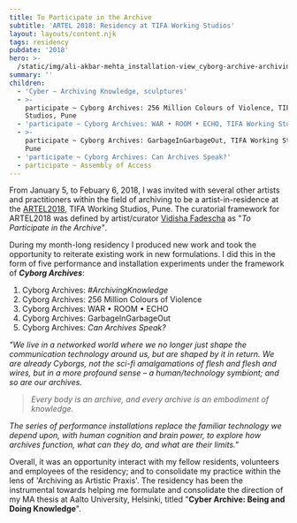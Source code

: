 ```yaml
---
title: To Participate in the Archive
subtitle: 'ARTEL 2018: Residency at TIFA Working Studios'
layout: layouts/content.njk
tags: residency
pubdate: '2018'
hero: >-
  /static/img/ali-akbar-mehta_installation-view_cyborg-archive-archiving-knowledge_tifa-working-studios_2018.jpg
summary: ''
children:
  - 'Cyber ~ Archiving Knowledge, sculptures'
  - >-
    participate ~ Cyborg Archives: 256 Million Colours of Violence, TIFA Working
    Studios, Pune
  - 'participate ~ Cyborg Archives: WAR • ROOM • ECHO, TIFA Working Studios, Pune'
  - >-
    participate ~ Cyborg Archives: GarbageInGarbageOut, TIFA Working Studios,
    Pune
  - 'participate ~ Cyborg Archives: Can Archives Speak?'
  - participate ~ Assembly of Access
---
```

From January 5, to Febuary 6, 2018, I was invited with several other artists and practitioners within the field of archiving to be a artist-in-residence at the [ARTEL2018](http://tifa.edu.in/artel/), TIFA Working Studios, Pune. The curatorial framework for ARTEL2018 was defined by artist/curator [Vidisha Fadescha](http://vidisha-fadescha.com/ASSEMBLY-OF-ACCESS) as "_To Participate in the Archive"_.

During my month-long residency I produced new work and took the opportunity to reiterate existing work in new formulations. I did this in the form of five performance and installation experiments under the framework of _**Cyborg Archives**_:

1. Cyborg Archives: _#ArchivingKnowledge_
2. Cyborg Archives: 256 Million Colours of Violence
3. Cyborg Archives: WAR • ROOM • ECHO
4. Cyborg Archives: GarbageInGarbageOut
5. Cyborg Archives: _Can Archives Speak?_

_"We live in a networked world where we no longer just shape the communication technology around us, but are shaped by it in return. We are already Cyborgs, not the sci-fi amalgamations of flesh and flesh and wires, but in a more profound sense – a human/technology symbiont; and so are our archives._

> _Every body is an archive, and every archive is an embodiment of knowledge._

_The series of performance installations replace the familiar technology we depend upon, with human cognition and brain power, to explore how archives function, what can they do, and what are their limits."_

Overall, it was an opportunity interact with my fellow residents, volunteers and employees of the residency; and to consolidate my practice within the lens of 'Archiving as Artistic Praxis'. The residency has been the instrumental towards helping me formulate and consolidate the direction of my MA thesis at Aalto University, Helsinki, titled "**Cyber Archive: Being and Doing Knowledge**".
